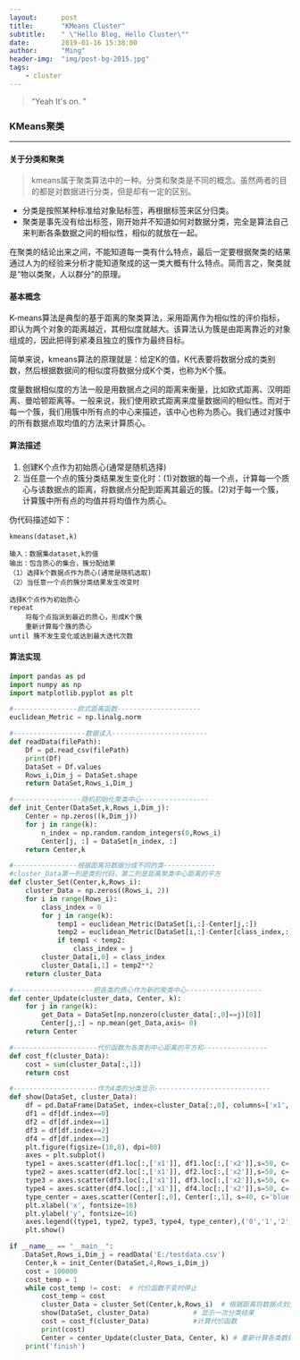 ```yaml
---
layout:      post
title:       "KMeans Cluster"
subtitle:    " \"Hello Blog, Hello Cluster\""
date:        2019-01-16 15:38:00
author:      "Ming"
header-img:  "img/post-bg-2015.jpg"
tags:
    - cluster
---
```


> “Yeah It's on. ”

### KMeans聚类
---
#### 关于分类和聚类
> kmeans属于聚类算法中的一种。分类和聚类是不同的概念。虽然两者的目的都是对数据进行分类，但是却有一定的区别。
- 分类是按照某种标准给对象贴标签，再根据标签来区分归类。
- 聚类是事先没有给出标签，刚开始并不知道如何对数据分类，完全是算法自己来判断各条数据之间的相似性，相似的就放在一起。

在聚类的结论出来之间，不能知道每一类有什么特点，最后一定要根据聚类的结果通过人为的经验来分析才能知道聚成的这一类大概有什么特点。简而言之，聚类就是“物以类聚，人以群分”的原理。

#### 基本概念
K-means算法是典型的基于距离的聚类算法，采用距离作为相似性的评价指标，即认为两个对象的距离越近，其相似度就越大。该算法认为簇是由距离靠近的对象组成的，因此把得到紧凑且独立的簇作为最终目标。

简单来说，kmeans算法的原理就是：给定K的值，K代表要将数据分成的类别数，然后根据数据间的相似度将数据分成K个类，也称为K个簇。

度量数据相似度的方法一般是用数据点之间的距离来衡量，比如欧式距离、汉明距离、曼哈顿距离等。一般来说，我们使用欧式距离来度量数据间的相似性。而对于每一个簇，我们用簇中所有点的中心来描述，该中心也称为质心。我们通过对簇中的所有数据点取均值的方法来计算质心。
#### 算法描述
1. 创建K个点作为初始质心(通常是随机选择)
2. 当任意一个点的簇分类结果发生变化时：(1)对数据的每一个点，计算每一个质心与该数据点的距离，将数据点分配到距离其最近的簇。(2)对于每一个簇，计算簇中所有点的均值并将均值作为质心。

伪代码描述如下：

```
kmeans(dataset,k)

输入：数据集dataset,k的值
输出：包含质心的集合，簇分配结果
（1）选择k个数据点作为质心(通常是随机选取)
（2）当任意一个点的簇分类结果发生改变时

选择K个点作为初始质心  
repeat  
    将每个点指派到最近的质心，形成K个簇  
    重新计算每个簇的质心  
until 簇不发生变化或达到最大迭代次数 
```
#### 算法实现
```python
import pandas as pd
import numpy as np
import matplotlib.pyplot as plt

#----------------欧式距离函数---------------------
euclidean_Metric = np.linalg.norm

#------------------数据读入------------------------
def readData(filePath):
    Df = pd.read_csv(filePath)
    print(Df)
    DataSet = Df.values
    Rows_i,Dim_j = DataSet.shape
    return DataSet,Rows_i,Dim_j

#-----------------随机初始化聚类中心-----------------
def init_Center(DataSet,k,Rows_i,Dim_j):
    Center = np.zeros((k,Dim_j))
    for j in range(k):
        n_index = np.random.random_integers(0,Rows_i)
        Center[j, :] = DataSet[n_index, :]
    return Center,k

#----------------根据距离将数据分成不同的类-------------
#cluster_Data第一列是类别代码，第二列是距离聚类中心距离的平方
def cluster_Set(Center,k,Rows_i):
    cluster_Data = np.zeros((Rows_i, 2))
    for i in range(Rows_i):
        class_index = 0
        for j in range(k):
            temp1 = euclidean_Metric(DataSet[i,:]-Center[j,:])
            temp2 = euclidean_Metric(DataSet[i,:]-Center[class_index,:])
            if temp1 < temp2:
                class_index = j
        cluster_Data[i,0] = class_index
        cluster_Data[i,1] = temp2**2
    return cluster_Data

#--------------------把各类的质心作为新的聚类中心-------------------
def center_Update(cluster_data, Center, k):
    for j in range(k):
        get_Data = DataSet[np.nonzero(cluster_data[:,0]==j)[0]]
        Center[j,:] = np.mean(get_Data,axis= 0)
    return Center

#---------------------代价函数为各类到中心距离的平方和----------------
def cost_f(cluster_Data):
    cost = sum(cluster_Data[:,1])
    return cost

#---------------------作为4类的分类显示-----------------------------
def show(DataSet, cluster_Data):
    df = pd.DataFrame(DataSet, index=cluster_Data[:,0], columns=['x1','x2'])
    df1 = df[df.index==0]
    df2 = df[df.index==1]
    df3 = df[df.index==2]
    df4 = df[df.index==3]
    plt.figure(figsize=(10,8), dpi=80)
    axes = plt.subplot()
    type1 = axes.scatter(df1.loc[:,['x1']], df1.loc[:,['x2']],s=50, c='red',marker='d')
    type2 = axes.scatter(df2.loc[:,['x1']], df2.loc[:,['x2']],s=50, c='green',marker='*')
    type3 = axes.scatter(df3.loc[:,['x1']], df3.loc[:,['x2']],s=50, c='brown',marker='p')
    type4 = axes.scatter(df4.loc[:,['x1']], df4.loc[:,['x2']],s=50, c='black')
    type_center = axes.scatter(Center[:,0], Center[:,1], s=40, c='blue')
    plt.xlabel('x', fontsize=16)
    plt.ylabel('y', fontsize=16)
    axes.legend((type1, type2, type3, type4, type_center),('0','1','2','3','center'), loc=1)
    plt.show()

if __name__ == "__main__":
    DataSet,Rows_i,Dim_j = readData('E:/testdata.csv')
    Center,k = init_Center(DataSet,4,Rows_i,Dim_j)
    cost = 100000
    cost_temp = 1
    while cost_temp != cost:  # 代价函数不变时停止
        cost_temp = cost
        cluster_Data = cluster_Set(Center,k,Rows_i)  # 根据距离将数据点划分到不同的类别中
        show(DataSet, cluster_Data)           # 显示一次分类结果
        cost = cost_f(cluster_Data)           #计算代价函数
        print(cost)
        Center = center_Update(cluster_Data, Center, k) # 重新计算各类数据的中心作为聚类中心
    print('finish')

```

